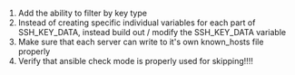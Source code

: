 1. Add the ability to filter by key type
2. Instead of creating specific individual variables for each part of SSH_KEY_DATA, instead build out / modify the SSH_KEY_DATA variable
3. Make sure that each server can write to it's own known_hosts file properly
4. Verify that ansible check mode is properly used for skipping!!!!

